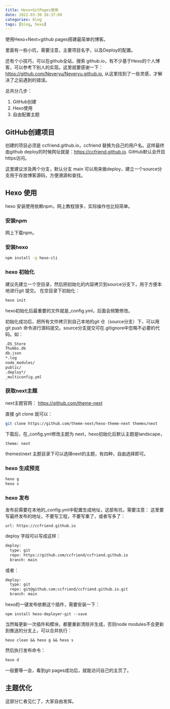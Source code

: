 ```yaml
---
title: Hexo+GitPages使用
date: 2022-03-30 16:37:09
categories: blog
tags: [blog, hexo]
---
```

使用Hexo+Next+github pages搭建最简单的博客。

里面有一些小坑，需要注意，主要项目名字，以及Deploy的配置。

还有个小技巧，可以在github全站，搜索 github.io，有不少基于Hexo的个人博客，可以参考下别人的实现。这里就要感谢一下：https://github.com/Neveryu/Neveryu.github.io, 从这里找到了一些灵感，才解决了之前遇到的错误。

<!-- more -->

总共分几步：
1. GitHub创建
2. Hexo使用
3. 自由配置主题

## GitHub创建项目
创建的项目必须是 ccfriend.github.io，ccfriend 替换为自己的用户名。这样最终由github deploy的时候网址就是：https://ccfriend.github.io. GitHub默认会开启https访问。

这里建议涉及两个分支，默认分支 main 可以用来做deploy，建立一个source分支用于存放博客源码，方便溯源和查找。

## Hexo 使用
hexo 安装使用依赖npm，网上教程很多，实际操作也比较简单。

### 安装npm
网上下载npm。

### 安装hexo
``` bash
npm install -g hexo-cli
``` 
### hexo 初始化
建议先建立一个空目录，然后把初始化的内容拷贝到source分支下，用于方便本地进行git 提交。
在空目录下初始化：
``` bash
hexo init
``` 
hexo初始化后最重要的文件就是_config.yml，后面会频繁修改。

初始化成功后，把所有文件拷贝到自己本地的git 仓（source分支）下，可以用 git push 命令进行源码提交。source分支提交可在.gitignore中忽略不必要的代码。如：
``` bash
.DS_Store
Thumbs.db
db.json
*.log
node_modules/
public/
.deploy*/
_multiconfig.yml
```
### 获取next主题
next主题官网：
https://github.com/theme-next


直接 git clone 就可以：
``` bash
git clone https://github.com/theme-next/hexo-theme-next themes/next
```
下载后，在_config.yml修改主题为 next，hexo初始化后默认主题是landscape，
```
theme: next
```
themes\next 主题目录下可以选择next的主题，有四种，自由选择即可。


### hexo 生成预览
``` bash
hexo g
hexo s
```

### hexo 发布
发布前需要在本地的_config.yml中配置生成地址，这部有坑，需要注意：
这里要写最终发布的地址，不要写工程，不要写重了，或者写多了：
```
url: https://ccfriend.github.io
```
deploy 字段可以写成这样：
``` bash
deploy:
  type: git
  repo: https://github.com/ccfriend/ccfriend.github.io
  branch: main
```
或者：
``` bash
deploy:
  type: git
  repo: git@github.com:ccfriend/ccfriend.github.io.git
  branch: main
```
hexo的一键发布依赖这个插件，需要安装一下：
```
npm install hexo-deployer-git --save
```
当然每更新一次插件和模块，都要重新清除并生成，否则node modules不会更新到推送的分支上，可以合并执行：
```
hexo clean && hexo g && hexo s
```
然后执行发布命令：
``` bash
hexo d
```
一般要等一会，看到git pages成功后，就能访问自己的主页了。

## 主题优化
这部分仁者见仁了，大家自由发挥。